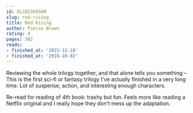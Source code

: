 ```yaml
---
id: OL28226956M
slug: red-rising
title: Red Rising
author: Pierce Brown
rating: 4
pages: 382
reads:
- finished_at: '2021-12-10'
- finished_at: '2016-10-02'
---
```

Reviewing the whole trilogy together, and that alone tells you something – This is the first sci-fi or fantasy trilogy I've actually finished in a very long time. Lot of suspense, action, and interesting enough characters.

Re-read for reading of 4th book: trashy but fun. Feels more like reading a Netflix original and I really hope they don't mess up the adaptation.
